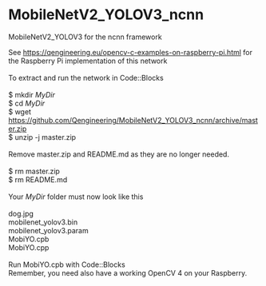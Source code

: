 # MobileNetV2_YOLOV3_ncnn
MobileNetV2_YOLOV3 for the ncnn framework

See https://qengineering.eu/opencv-c-examples-on-raspberry-pi.html for the Raspberry Pi implementation of this network <br/><br/>
To extract and run the network in Code::Blocks <br/>  <br/>
$ mkdir *MyDir* <br/>
$ cd *MyDir* <br/>
$ wget https://github.com/Qengineering/MobileNetV2_YOLOV3_ncnn/archive/master.zip <br/>
$ unzip -j master.zip <br/>
 <br/>
Remove master.zip and README.md as they are no longer needed. <br/>
 <br/>
$ rm master.zip <br/>
$ rm README.md <br/>
 <br/>
Your *MyDir* folder must now look like this <br/>
 <br/>
dog.jpg <br/>
mobilenet_yolov3.bin <br/>
mobilenet_yolov3.param <br/>
MobiYO.cpb <br/>
MobiYO.cpp <br/>
 <br/>
Run MobiYO.cpb with Code::Blocks <br/>
Remember, you need also have a working OpenCV 4 on your Raspberry.  <br/>
 <br/>

